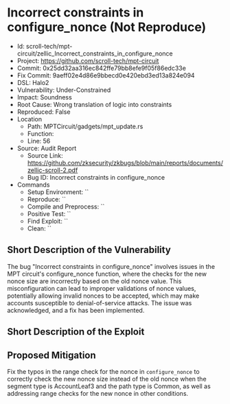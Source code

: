 # Incorrect constraints in configure_nonce (Not Reproduce)

* Id: scroll-tech/mpt-circuit/zellic_Incorrect_constraints_in_configure_nonce
* Project: https://github.com/scroll-tech/mpt-circuit
* Commit: 0x25dd32aa316ec842ffe79bb8efe9f05f86edc33e
* Fix Commit: 9aeff02e4d86e9bbecd0e420ebd3ed13a824e094
* DSL: Halo2
* Vulnerability: Under-Constrained
* Impact: Soundness
* Root Cause: Wrong translation of logic into constraints
* Reproduced: False
* Location
  - Path: MPTCircuit/gadgets/mpt_update.rs
  - Function: 
  - Line: 56
* Source: Audit Report
  - Source Link: https://github.com/zksecurity/zkbugs/blob/main/reports/documents/zellic-scroll-2.pdf
  - Bug ID: Incorrect constraints in configure_nonce
* Commands
  - Setup Environment: ``
  - Reproduce: ``
  - Compile and Preprocess: ``
  - Positive Test: ``
  - Find Exploit: ``
  - Clean: ``

## Short Description of the Vulnerability

The bug "Incorrect constraints in configure_nonce" involves issues in the MPT circuit's configure_nonce function, where the checks for the new nonce size are incorrectly based on the old nonce value. This misconfiguration can lead to improper validations of nonce values, potentially allowing invalid nonces to be accepted, which may make accounts susceptible to denial-of-service attacks. The issue was acknowledged, and a fix has been implemented.

## Short Description of the Exploit



## Proposed Mitigation

Fix the typos in the range check for the nonce in `configure_nonce` to correctly check the new nonce size instead of the old nonce when the segment type is AccountLeaf3 and the path type is Common, as well as addressing range checks for the new nonce in other conditions.


